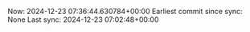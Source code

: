 Now: 2024-12-23 07:36:44.630784+00:00 Earliest commit since sync: None Last sync: 2024-12-23 07:02:48+00:00
